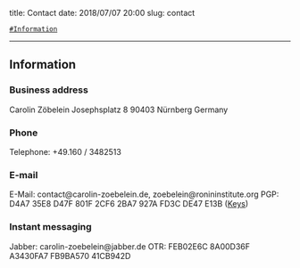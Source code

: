 title:          Contact
date:           2018/07/07 20:00
slug:           contact

<code><a href="/contact.html#Information">\#Information</a></code>

<hr />

<h2 id="Information">Information</h2>
<h3>Business address</h3>
Carolin Zöbelein  
Josephsplatz 8   
90403 Nürnberg  
Germany

<h3>Phone</h3>
Telephone: +49.160 / 3482513  

<h3>E-mail</h3>
E-Mail: contact@carolin-zoebelein.de, zoebelein@ronininstitute.org  
PGP: D4A7 35E8 D47F 801F 2CF6 2BA7 927A FD3C DE47 E13B
(<a href="/keys.html#PGP" title="Keys">Keys</a>)
<font style="font-size: 13px;"><a href="/qanda.html#contact-q1" title="Help: What does that mean?"><i class="fas fa-question-circle"></i></a></font>

<h3>Instant messaging</h3>
Jabber: carolin-zoebelein@jabber.de
<font style="font-size: 13px;"><a href="/qanda.html#contact-q4" title="Help: What is Jabber?"><i class="fas fa-question-circle"></i></a></font>  
OTR: FEB02E6C 8A00D36F A3430FA7 FB9BA570 41CB942D
<font style="font-size: 13px;"><a href="/qanda.html#contact-q5" title="Help: What does that mean?"><i class="fas fa-question-circle"></i></a></font>
